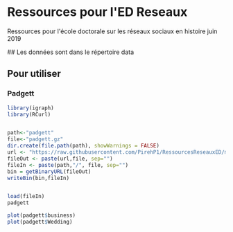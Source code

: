 # Ressources pour l'ED Reseaux
Ressources pour l'école doctorale sur les réseaux sociaux en histoire juin 2019

## Les données sont dans le répertoire data 

## Pour utiliser 
###  Padgett 

```R
library(igraph)
library(RCurl)


path<-"padgett"
file<-"padgett.gz"
dir.create(file.path(path), showWarnings = FALSE)
url <- "https://raw.githubusercontent.com/PirehP1/RessourcesReseauxED/master/data/"
fileOut <- paste(url,file, sep="")
fileIn <- paste(path,"/", file, sep="")
bin = getBinaryURL(fileOut) 
writeBin(bin,fileIn)  


load(fileIn)
padgett

plot(padgett$business)
plot(padgett$Wedding)
